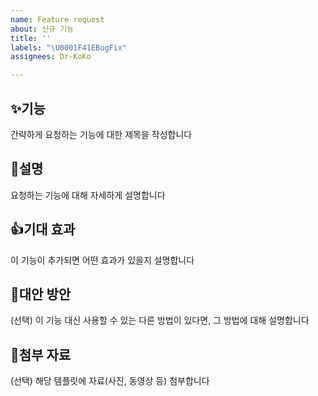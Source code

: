 ```yaml
---
name: Feature request
about: 신규 기능
title: ''
labels: "\U0001F41EBugFix"
assignees: Dr-KoKo

---
```


## ✨기능

간략하게 요청하는 기능에 대한 제목을 작성합니다


## 📄설명

요청하는 기능에 대해 자세하게 설명합니다


## 👍기대 효과

이 기능이 추가되면 어떤 효과가 있을지 설명합니다


## 🥈대안 방안

(선택) 이 기능 대신 사용할 수 있는 다른 방법이 있다면, 그 방법에 대해 설명합니다


## 📑첨부 자료

(선택) 해당 템플릿에 자료(사진, 동영상 등) 첨부합니다
